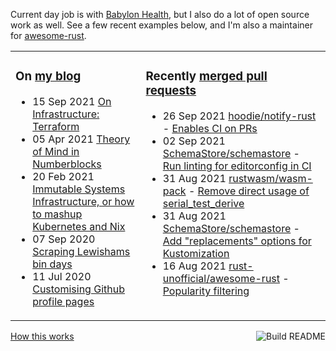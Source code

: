 Current day job is with [Babylon Health](https://github.com/babylonhealth), but I also do a lot of open source work as well. See a few recent examples below, and I'm also a maintainer for [awesome-rust](https://github.com/rust-unofficial/awesome-rust).

<table><tr><td valign="top">

### On [my blog](https://tevps.net/blog)
<!-- blog starts -->
* 15 Sep 2021 [On Infrastructure: Terraform](https://tevps.net/blog/2021/9/15/on-infrastructure-terraform/)
* 05 Apr 2021 [Theory of Mind in Numberblocks](https://tevps.net/blog/2021/4/5/theory-mind-numberblocks/)
* 20 Feb 2021 [Immutable Systems Infrastructure, or how to mashup Kubernetes and Nix](https://tevps.net/blog/2021/2/20/immutable-systems-infrastructure-or-how-mashup-kub/)
* 07 Sep 2020 [Scraping Lewishams bin days](https://tevps.net/blog/2020/9/7/scraping-lewishams-bin-days/)
* 11 Jul 2020 [Customising Github profile pages](https://tevps.net/blog/2020/7/11/customising-github-profile-pages/)
<!-- blog ends -->

</td><td valign="top">

### Recently [merged pull requests](https://github.com/search?o=desc&q=is%3Apr+author%3Apalfrey+-user%3Apalfrey+is%3Amerged+is%3Apublic&s=created&type=Issues)

<!-- prs starts -->
* 26 Sep 2021 [hoodie/notify-rust](https://github.com/hoodie/notify-rust) - [Enables CI on PRs](https://github.com/hoodie/notify-rust/pull/117)
* 02 Sep 2021 [SchemaStore/schemastore](https://github.com/SchemaStore/schemastore) - [Run linting for editorconfig in CI](https://github.com/SchemaStore/schemastore/pull/1808)
* 31 Aug 2021 [rustwasm/wasm-pack](https://github.com/rustwasm/wasm-pack) - [Remove direct usage of serial_test_derive](https://github.com/rustwasm/wasm-pack/pull/966)
* 31 Aug 2021 [SchemaStore/schemastore](https://github.com/SchemaStore/schemastore) - [Add "replacements" options for Kustomization](https://github.com/SchemaStore/schemastore/pull/1807)
* 16 Aug 2021 [rust-unofficial/awesome-rust](https://github.com/rust-unofficial/awesome-rust) - [Popularity filtering](https://github.com/rust-unofficial/awesome-rust/pull/1141)
<!-- prs ends -->

</td></tr></table>

<a href="https://github.com/palfrey/palfrey/actions"><img src="https://github.com/palfrey/palfrey/workflows/Build%20README/badge.svg?branch=master" align="right" alt="Build README"></a> <a href="https://tevps.net/blog/2020/7/11/customising-github-profile-pages/">How this works</a>
